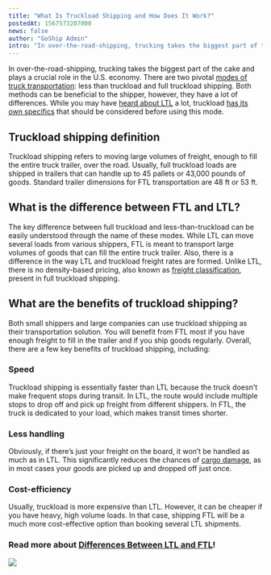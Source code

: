 ```yaml
---
title: "What Is Truckload Shipping and How Does It Work?"
postedAt: 1567573207000
news: false
author: "GoShip Admin"
intro: "In over-the-road-shipping, trucking takes the biggest part of the cake and plays a crucial role in the U.S. economy. There are two pivotal modes of truck transportation: less than truckload and full truckload shipping. Both methods can be beneficial to the shipper, however, they have a lot of differences. While you may have heard about LTL a lot, truckload has its own specifics that should be considered before using this mode. \n\nTruckload shipping definition\n-\n\nTruckload shipping refers to moving large volu"
---
```

In over-the-road-shipping, trucking takes the biggest part of the cake and plays a crucial role in the U.S. economy. There are two pivotal [modes of truck transportation](https://www.goship.com/blog/modes-of-transportation-in-logistics/): less than truckload and full truckload shipping. Both methods can be beneficial to the shipper, however, they have a lot of differences. While you may have [heard about LTL](https://www.goship.com/blog/ltl-freight-shipping-for-beginners/) a lot, truckload [has its own specifics](https://www.plslogistics.com/blog/full-truckload-shipping-what-you-should-know/) that should be considered before using this mode.

Truckload shipping definition
-----------------------------

Truckload shipping refers to moving large volumes of freight, enough to fill the entire truck trailer, over the road. Usually, full truckload loads are shipped in trailers that can handle up to 45 pallets or 43,000 pounds of goods. Standard trailer dimensions for FTL transportation are 48 ft or 53 ft.

What is the difference between FTL and LTL?
-------------------------------------------

The key difference between full truckload and less-than-truckload can be easily understood through the name of these modes. While LTL can move several loads from various shippers, FTL is meant to transport large volumes of goods that can fill the entire truck trailer. Also, there is a difference in the way LTL and truckload freight rates are formed. Unlike LTL, there is no density-based pricing, also known as [freight classification](https://www.goship.com/blog/blog-everything-you-need-to-know-about-ltl-freight-class/), present in full truckload shipping.

What are the benefits of truckload shipping?
--------------------------------------------

Both small shippers and large companies can use truckload shipping as their transportation solution. You will benefit from FTL most if you have enough freight to fill in the trailer and if you ship goods regularly. Overall, there are a few key benefits of truckload shipping, including:

### Speed

Truckload shipping is essentially faster than LTL because the truck doesn't make frequent stops during transit. In LTL, the route would include multiple stops to drop off and pick up freight from different shippers. In FTL, the truck is dedicated to your load, which makes transit times shorter.

### Less handling

Obviously, if there’s just your freight on the board, it won’t be handled as much as in LTL. This significantly reduces the chances of [cargo damage](https://www.goship.com/blog/freight-damage-how-to-file-a-freight-claim/), as in most cases your goods are picked up and dropped off just once.

### Cost-efficiency

Usually, truckload is more expensive than LTL. However, it can be cheaper if you have heavy, high volume loads. In that case, shipping FTL will be a much more cost-effective option than booking several LTL shipments.

### Read more about [Differences Between LTL and FTL](https://www.goship.com/blog/full-truckload-vs-less-than-truckload-what-is-the-difference/)!

[![](https://www.goship.com/wp-content/uploads/2021/02/1ace89b4-fe28-40ff-a2a7-4cddc60fc9ec.png)](https://www.goship.com/)
